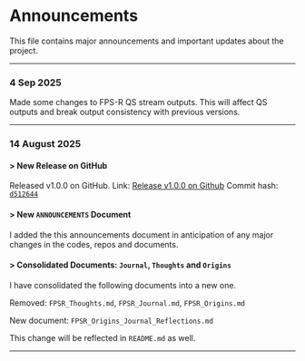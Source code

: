 # Announcements

This file contains major announcements and important updates about the project.

---

### 4 Sep 2025
Made some changes to FPS-R QS stream outputs. This will affect QS outputs and break output consistency with previous versions.

---
### 14 August 2025

#### > New Release on GitHub
Released v1.0.0 on GitHub. 
Link: [Release v1.0.0 on Github](https://github.com/patwooky/FPSR_Algorithm/releases/tag/v1.0.0)
Commit hash: [`d512644`](https://github.com/patwooky/FPSR_Algorithm/commit/d512644e19c3c8f8ad5600f5294ef38cd10417c0)

#### > New `ANNOUNCEMENTS` Document
I added the this announcements document in anticipation of any major changes in the codes, repos and documents.

#### > Consolidated Documents: `Journal`, `Thoughts` and `Origins`
I have consolidated the following documents into a new one.

Removed: 
`FPSR_Thoughts.md`, `FPSR_Journal.md`, `FPSR_Origins.md`

New document: 
`FPSR_Origins_Journal_Reflections.md`

This change will be reflected in `README.md` as well.

---
